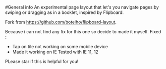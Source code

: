 #General info
An experimental page layout that let's you navigate pages by swiping or dragging as in a booklet, inspired by Flipboard.

Fork from https://github.com/botelho/flipboard-layout.

Because i can not find any fix for this one so decide to made it myself.
Fixed :
- Tap on tile not working on some mobile device
- Made it working on IE
Tested with IE 11, 12

PLease star if this is helpful for you!
